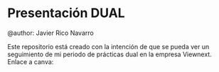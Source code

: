 # Presentación DUAL
@author: Javier Rico Navarro

Este repositorio está creado con la intención de que se pueda ver un seguimiento de mi periodo de prácticas dual en la empresa Viewnext.
Enlace a canva: <a href="https://www.canva.com/design/DAGFfZ-MK_0/4b4Z4MNi2yZiMJKVdH11lw/edit?utm_content=DAGFfZ-MK_0&utm_campaign=designshare&utm_medium=link2&utm_source=sharebutton"></a>
